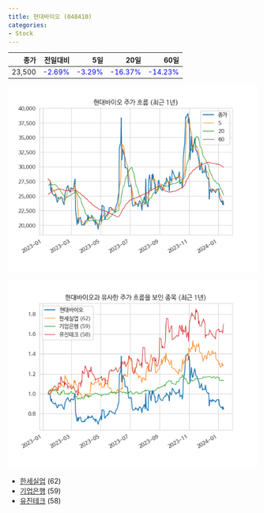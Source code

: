 ```yaml
---
title: 현대바이오 (048410)
categories:
- Stock
---
```


|종가|전일대비|5일|20일|60일|
|---:|-------:|--:|---:|---:|
|23,500|<span style="color: blue">-2.69%</span>|<span style="color: blue">-3.29%</span>|<span style="color: blue">-16.37%</span>|<span style="color: blue">-14.23%</span>|


<!-- more -->

![048410](/assets/images/stock/048410.png)

![048410](/assets/images/stock/048410_sim.png)

- [한세실업](/stock/105630/) (62)
- [기업은행](/stock/024110/) (59)
- [유진테크](/stock/084370/) (58)